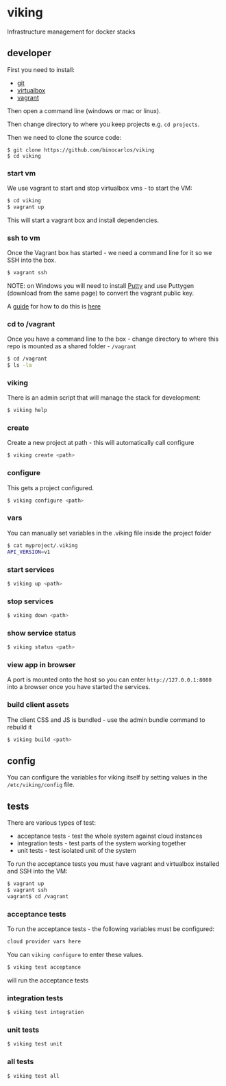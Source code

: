# viking

Infrastructure management for docker stacks

## developer

First you need to install:

 * [git](http://git-scm.com/downloads)
 * [virtualbox](https://www.virtualbox.org/wiki/Downloads)
 * [vagrant](http://www.vagrantup.com/downloads.html)

Then open a command line (windows or mac or linux).

Then change directory to where you keep projects e.g. `cd projects`.

Then we need to clone the source code:

```
$ git clone https://github.com/binocarlos/viking
$ cd viking
```

### start vm

We use vagrant to start and stop virtualbox vms - to start the VM: 

```bash
$ cd viking
$ vagrant up
```

This will start a vagrant box and install dependencies.

### ssh to vm

Once the Vagrant box has started - we need a command line for it so we SSH into the box.

```bash
$ vagrant ssh
```

NOTE: on Windows you will need to install [Putty](http://www.chiark.greenend.org.uk/~sgtatham/putty/download.html) and use Puttygen (download from the same page) to convert the vagrant public key.

A [guide](https://github.com/Varying-Vagrant-Vagrants/VVV/wiki/Connect-to-Your-Vagrant-Virtual-Machine-with-PuTTY) for how to do this is [here](https://github.com/Varying-Vagrant-Vagrants/VVV/wiki/Connect-to-Your-Vagrant-Virtual-Machine-with-PuTTY)

### cd to /vagrant

Once you have a command line to the box - change directory to where this repo is mounted as a shared folder - `/vagrant`

```bash
$ cd /vagrant
$ ls -la
```

### viking

There is an admin script that will manage the stack for development:

```bash
$ viking help
```

### create

Create a new project at path - this will automatically call configure

```bash
$ viking create <path>
```

### configure

This gets a project configured.

```bash
$ viking configure <path>
```

### vars

You can manually set variables in the .viking file inside the project folder

```bash
$ cat myproject/.viking
API_VERSION=v1
```

### start services

```bash
$ viking up <path>
```

### stop services

```bash
$ viking down <path>
```

### show service status

```bash
$ viking status <path>
```

### view app in browser

A port is mounted onto the host so you can enter `http://127.0.0.1:8080` into a browser once you have started the services.

### build client assets

The client CSS and JS is bundled - use the admin bundle command to rebuild it

```bash
$ viking build <path>
```

## config

You can configure the variables for viking itself by setting values in the `/etc/viking/config` file.

## tests

There are various types of test:

 * acceptance tests - test the whole system against cloud instances
 * integration tests - test parts of the system working together
 * unit tests - test isolated unit of the system

To run the acceptance tests you must have vagrant and virtualbox installed and SSH into the VM:

```bash
$ vagrant up
$ vagrant ssh
vagrant$ cd /vagrant
```

### acceptance tests

To run the acceptance tests - the following variables must be configured:

```bash
cloud provider vars here
```

You can `viking configure` to enter these values.

```bash
$ viking test acceptance
```

will run the acceptance tests

### integration tests

```bash
$ viking test integration
```

### unit tests

```bash
$ viking test unit
```

### all tests

```bash
$ viking test all
```
